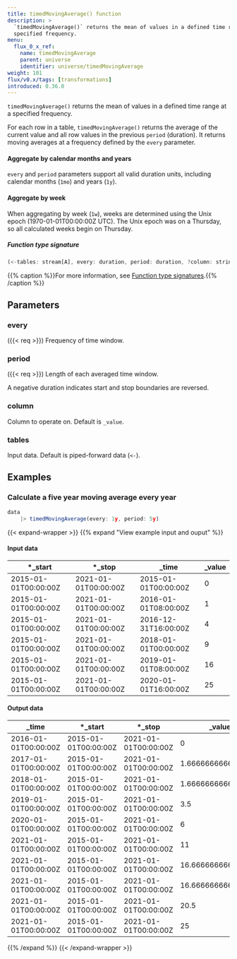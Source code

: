 ```yaml
---
title: timedMovingAverage() function
description: >
  `timedMovingAverage()` returns the mean of values in a defined time range at a
  specified frequency.
menu:
  flux_0_x_ref:
    name: timedMovingAverage
    parent: universe
    identifier: universe/timedMovingAverage
weight: 101
flux/v0.x/tags: [transformations]
introduced: 0.36.0
---
```


<!------------------------------------------------------------------------------

IMPORTANT: This page was generated from comments in the Flux source code. Any
edits made directly to this page will be overwritten the next time the
documentation is generated. 

To make updates to this documentation, update the function comments above the
function definition in the Flux source code:

https://github.com/influxdata/flux/blob/master/stdlib/universe/universe.flux#L4416-L4421

Contributing to Flux: https://github.com/influxdata/flux#contributing
Fluxdoc syntax: https://github.com/influxdata/flux/blob/master/docs/fluxdoc.md

------------------------------------------------------------------------------->

`timedMovingAverage()` returns the mean of values in a defined time range at a
specified frequency.

For each row in a table, `timedMovingAverage()` returns the average of the
current value and all row values in the previous `period` (duration).
It returns moving averages at a frequency defined by the `every` parameter.

#### Aggregate by calendar months and years
`every` and `period` parameters support all valid duration units, including
calendar months (`1mo`) and years (`1y`).

#### Aggregate by week
When aggregating by week (`1w`), weeks are determined using the Unix epoch
(1970-01-01T00:00:00Z UTC). The Unix epoch was on a Thursday, so all
calculated weeks begin on Thursday.

##### Function type signature

```js
(<-tables: stream[A], every: duration, period: duration, ?column: string) => stream[B] where A: Record, B: Record
```

{{% caption %}}For more information, see [Function type signatures](/flux/v0.x/function-type-signatures/).{{% /caption %}}

## Parameters

### every
({{< req >}})
Frequency of time window.



### period
({{< req >}})
Length of each averaged time window.

A negative duration indicates start and stop boundaries are reversed.

### column

Column to operate on. Default is `_value`.



### tables

Input data. Default is piped-forward data (`<-`).




## Examples

### Calculate a five year moving average every year

```js
data
    |> timedMovingAverage(every: 1y, period: 5y)

```

{{< expand-wrapper >}}
{{% expand "View example input and ouput" %}}

#### Input data

| *_start              | *_stop               | _time                | _value  |
| -------------------- | -------------------- | -------------------- | ------- |
| 2015-01-01T00:00:00Z | 2021-01-01T00:00:00Z | 2015-01-01T00:00:00Z | 0       |
| 2015-01-01T00:00:00Z | 2021-01-01T00:00:00Z | 2016-01-01T08:00:00Z | 1       |
| 2015-01-01T00:00:00Z | 2021-01-01T00:00:00Z | 2016-12-31T16:00:00Z | 4       |
| 2015-01-01T00:00:00Z | 2021-01-01T00:00:00Z | 2018-01-01T00:00:00Z | 9       |
| 2015-01-01T00:00:00Z | 2021-01-01T00:00:00Z | 2019-01-01T08:00:00Z | 16      |
| 2015-01-01T00:00:00Z | 2021-01-01T00:00:00Z | 2020-01-01T16:00:00Z | 25      |


#### Output data

| _time                | *_start              | *_stop               | _value             |
| -------------------- | -------------------- | -------------------- | ------------------ |
| 2016-01-01T00:00:00Z | 2015-01-01T00:00:00Z | 2021-01-01T00:00:00Z | 0                  |
| 2017-01-01T00:00:00Z | 2015-01-01T00:00:00Z | 2021-01-01T00:00:00Z | 1.6666666666666667 |
| 2018-01-01T00:00:00Z | 2015-01-01T00:00:00Z | 2021-01-01T00:00:00Z | 1.6666666666666667 |
| 2019-01-01T00:00:00Z | 2015-01-01T00:00:00Z | 2021-01-01T00:00:00Z | 3.5                |
| 2020-01-01T00:00:00Z | 2015-01-01T00:00:00Z | 2021-01-01T00:00:00Z | 6                  |
| 2021-01-01T00:00:00Z | 2015-01-01T00:00:00Z | 2021-01-01T00:00:00Z | 11                 |
| 2021-01-01T00:00:00Z | 2015-01-01T00:00:00Z | 2021-01-01T00:00:00Z | 16.666666666666668 |
| 2021-01-01T00:00:00Z | 2015-01-01T00:00:00Z | 2021-01-01T00:00:00Z | 16.666666666666668 |
| 2021-01-01T00:00:00Z | 2015-01-01T00:00:00Z | 2021-01-01T00:00:00Z | 20.5               |
| 2021-01-01T00:00:00Z | 2015-01-01T00:00:00Z | 2021-01-01T00:00:00Z | 25                 |

{{% /expand %}}
{{< /expand-wrapper >}}

